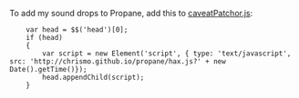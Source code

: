 To add my sound drops to Propane, add this to [caveatPatchor.js](https://gist.github.com/825404):

```
    var head = $$('head')[0];
	if (head)
	{
	    var script = new Element('script', { type: 'text/javascript', src: 'http://chrismo.github.io/propane/hax.js?' + new Date().getTime()});
	    head.appendChild(script);
	}
```	